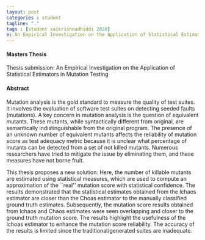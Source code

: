 ```yaml
---
layout: post
categories : student
tagline: "."
tags : [student saikrishnadhiddi 2020]
e: An Empirical Investigation on the Application of Statistical Estimators in Mutation Testing
---
```


#### Masters Thesis

Thesis submission: An Empirical Investigation on the Application of Statistical Estimators in Mutation Testing

#### Abstract


Mutation analysis is the gold standard to measure the quality of test suites. It involves the evaluation of software test suites on detecting seeded faults (mutations). A key concern in mutation analysis is the question of equivalent mutants. These mutants, while syntactically different from original, are semantically indistinguishable from the original program. The presence of an unknown number of equivalent mutants affects the reliability of mutation score as test adequacy metric because it is unclear what percentage of mutants can be detected from a set of not killed mutants. Numerous researchers have tried to mitigate the issue by eliminating them, and these measures have not borne fruit.

This thesis proposes a new solution: Here, the number of killable mutants are estimated using statistical measures, which are used to compute an approximation of the ``real'' mutation score with statistical confidence. The results demonstrated that the statistical estimates obtained from the Ichaos estimator are closer than the Choas estimator to the manually classified ground truth estimates. Subsequently, the mutation score results obtained from Ichaos and Chaos estimates were seen overlapping and closer to the ground truth mutation score. The results highlight the usefulness of the Ichoas estimator to enhance the mutation score reliability. The accuracy of the results is limited since the traditional/generated suites are inadequate.
